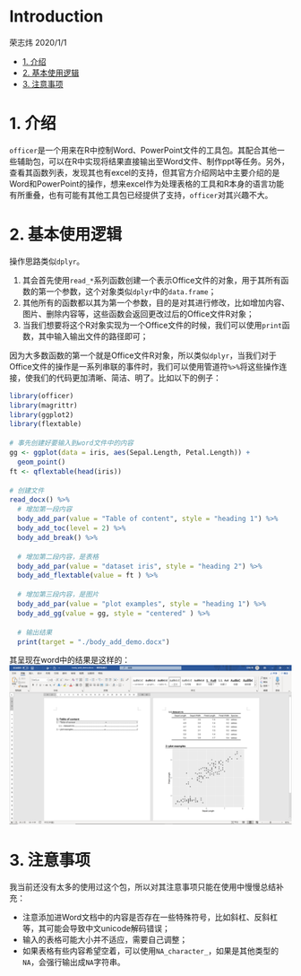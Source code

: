 Introduction
================
荣志炜
2020/1/1

  - [1. 介绍](#介绍)
  - [2. 基本使用逻辑](#基本使用逻辑)
  - [3. 注意事项](#注意事项)

# 1\. 介绍

`officer`是一个用来在R中控制Word、PowerPoint文件的工具包。其配合其他一些辅助包，可以在R中实现将结果直接输出至Word文件、制作ppt等任务。另外，查看其函数列表，发现其也有excel的支持，但其官方介绍网站中主要介绍的是Word和PowerPoint的操作，想来excel作为处理表格的工具和R本身的语言功能有所重叠，也有可能有其他工具包已经提供了支持，`officer`对其兴趣不大。

# 2\. 基本使用逻辑

操作思路类似`dplyr`。

1.  其会首先使用`read_*`系列函数创建一个表示Office文件的对象，用于其所有函数的第一个参数，这个对象类似`dplyr`中的`data.frame`；
2.  其他所有的函数都以其为第一个参数，目的是对其进行修改，比如增加内容、图片、删除内容等，这些函数会返回更改过后的Office文件R对象；
3.  当我们想要将这个R对象实现为一个Office文件的时候，我们可以使用`print`函数，其中输入输出文件的路径即可；

因为大多数函数的第一个就是Office文件R对象，所以类似`dplyr`，当我们对于Office文件的操作是一系列串联的事件时，我们可以使用管道符`%>%`将这些操作连接，使我们的代码更加清晰、简洁、明了。比如以下的例子：

``` r
library(officer)
library(magrittr)
library(ggplot2)
library(flextable)

# 事先创建好要输入到word文件中的内容
gg <- ggplot(data = iris, aes(Sepal.Length, Petal.Length)) + 
  geom_point()
ft <- qflextable(head(iris))

# 创建文件
read_docx() %>%
  # 增加第一段内容
  body_add_par(value = "Table of content", style = "heading 1") %>% 
  body_add_toc(level = 2) %>% 
  body_add_break() %>% 

  # 增加第二段内容，是表格
  body_add_par(value = "dataset iris", style = "heading 2") %>% 
  body_add_flextable(value = ft ) %>% 
  
  # 增加第三段内容，是图片
  body_add_par(value = "plot examples", style = "heading 1") %>% 
  body_add_gg(value = gg, style = "centered" ) %>% 

  # 输出结果
  print(target = "./body_add_demo.docx")
```

其呈现在word中的结果是这样的：![office-1](./images/officer1.png)

# 3\. 注意事项

我当前还没有太多的使用过这个包，所以对其注意事项只能在使用中慢慢总结补充：

  - 注意添加进Word文档中的内容是否存在一些特殊符号，比如斜杠、反斜杠等，其可能会导致中文unicode解码错误；
  - 输入的表格可能大小并不适应，需要自己调整；
  - 如果表格有些内容希望空着，可以使用`NA_character_`，如果是其他类型的`NA`，会强行输出成`NA`字符串。
